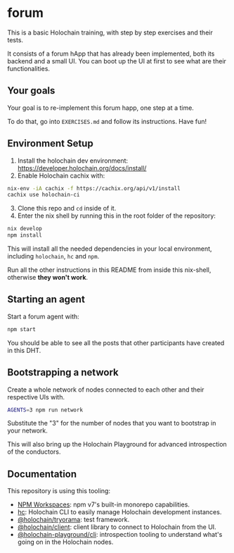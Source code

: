# forum

This is a basic Holochain training, with step by step exercises and their tests.

It consists of a forum hApp that has already been implemented, both its backend and a small UI. You can boot up the UI at first to see what are their functionalities.

## Your goals

Your goal is to re-implement this forum happ, one step at a time.

To do that, go into `EXERCISES.md` and follow its instructions. Have fun!

## Environment Setup

1. Install the holochain dev environment: https://developer.holochain.org/docs/install/
2. Enable Holochain cachix with:

```bash
nix-env -iA cachix -f https://cachix.org/api/v1/install
cachix use holochain-ci
```

3. Clone this repo and `cd` inside of it.
4. Enter the nix shell by running this in the root folder of the repository: 

```bash
nix develop
npm install
```

This will install all the needed dependencies in your local environment, including `holochain`, `hc` and `npm`.

Run all the other instructions in this README from inside this nix-shell, otherwise **they won't work**.

## Starting an agent

Start a forum agent with:

```bash
npm start
```

You should be able to see all the posts that other participants have created in this DHT.

## Bootstrapping a network

Create a whole network of nodes connected to each other and their respective UIs with.

```bash
AGENTS=3 npm run network 
```

Substitute the "3" for the number of nodes that you want to bootstrap in your network.

This will also bring up the Holochain Playground for advanced introspection of the conductors.


## Documentation

This repository is using this tooling:

- [NPM Workspaces](https://docs.npmjs.com/cli/v7/using-npm/workspaces/): npm v7's built-in monorepo capabilities.
- [hc](https://github.com/holochain/holochain/tree/develop/crates/hc): Holochain CLI to easily manage Holochain development instances.
- [@holochain/tryorama](https://www.npmjs.com/package/@holochain/tryorama): test framework.
- [@holochain/client](https://www.npmjs.com/package/@holochain/client): client library to connect to Holochain from the UI.
- [@holochain-playground/cli](https://www.npmjs.com/package/@holochain-playground/cli): introspection tooling to understand what's going on in the Holochain nodes.

